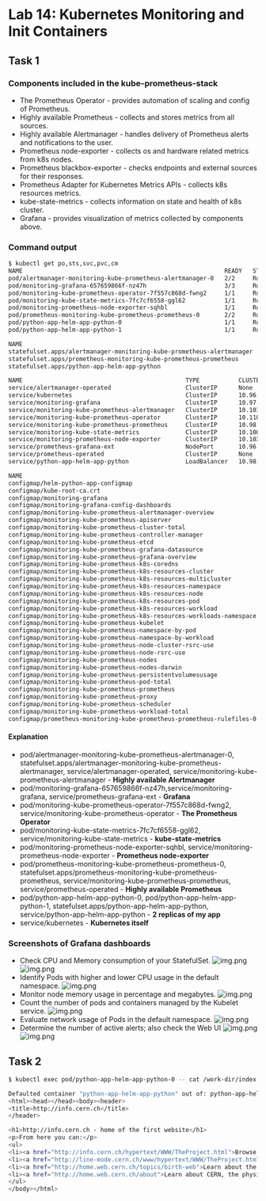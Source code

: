 # Lab 14: Kubernetes Monitoring and Init Containers

## Task 1

### Components included in the kube-prometheus-stack

- The Prometheus Operator - provides automation of scaling and config of Prometheus.
- Highly available Prometheus - collects and stores metrics from all sources.
- Highly available Alertmanager - handles delivery of Prometheus alerts and notifications to the user.
- Prometheus node-exporter - collects os and hardware related metrics from k8s nodes.
- Prometheus blackbox-exporter - checks endpoints and external sources for their responses.
- Prometheus Adapter for Kubernetes Metrics APIs - collects k8s resources metrics.
- kube-state-metrics - collects information on state and health of k8s cluster.
- Grafana - provides visualization of metrics collected by components above.

### Command output

```bash
$ kubectl get po,sts,svc,pvc,cm
NAME                                                         READY   STATUS    RESTARTS        AGE
pod/alertmanager-monitoring-kube-prometheus-alertmanager-0   2/2     Running   0               80s
pod/monitoring-grafana-657659866f-nz47h                      3/3     Running   0               83s
pod/monitoring-kube-prometheus-operator-7f557c868d-fwng2     1/1     Running   0               83s
pod/monitoring-kube-state-metrics-7fc7cf6558-ggl62           1/1     Running   0               83s
pod/monitoring-prometheus-node-exporter-sqhbl                1/1     Running   0               83s
pod/prometheus-monitoring-kube-prometheus-prometheus-0       2/2     Running   0               79s
pod/python-app-helm-app-python-0                             1/1     Running   6 (5m15s ago)   7d1h
pod/python-app-helm-app-python-1                             1/1     Running   5 (5m15s ago)   7d1h

NAME                                                                    READY   AGE
statefulset.apps/alertmanager-monitoring-kube-prometheus-alertmanager   1/1     80s
statefulset.apps/prometheus-monitoring-kube-prometheus-prometheus       1/1     79s
statefulset.apps/python-app-helm-app-python                             2/2     7d1h

NAME                                              TYPE           CLUSTER-IP       EXTERNAL-IP   PORT(S)                      AGE
service/alertmanager-operated                     ClusterIP      None             <none>        9093/TCP,9094/TCP,9094/UDP   80s
service/kubernetes                                ClusterIP      10.96.0.1        <none>        443/TCP                      22d
service/monitoring-grafana                        ClusterIP      10.97.128.240    <none>        80/TCP                       84s
service/monitoring-kube-prometheus-alertmanager   ClusterIP      10.101.106.135   <none>        9093/TCP,8080/TCP            84s
service/monitoring-kube-prometheus-operator       ClusterIP      10.110.93.132    <none>        443/TCP                      84s
service/monitoring-kube-prometheus-prometheus     ClusterIP      10.98.18.216     <none>        9090/TCP,8080/TCP            84s
service/monitoring-kube-state-metrics             ClusterIP      10.100.110.42    <none>        8080/TCP                     84s
service/monitoring-prometheus-node-exporter       ClusterIP      10.103.162.15    <none>        9100/TCP                     84s
service/prometheus-grafana-ext                    NodePort       10.96.232.60     <none>        80:32738/TCP                 20h
service/prometheus-operated                       ClusterIP      None             <none>        9090/TCP                     79s
service/python-app-helm-app-python                LoadBalancer   10.98.212.9      <pending>     8080:32280/TCP               7d1h

NAME                                                                     DATA   AGE
configmap/helm-python-app-configmap                                      1      7d1h
configmap/kube-root-ca.crt                                               1      22d
configmap/monitoring-grafana                                             1      84s
configmap/monitoring-grafana-config-dashboards                           1      84s
configmap/monitoring-kube-prometheus-alertmanager-overview               1      84s
configmap/monitoring-kube-prometheus-apiserver                           1      84s
configmap/monitoring-kube-prometheus-cluster-total                       1      84s
configmap/monitoring-kube-prometheus-controller-manager                  1      84s
configmap/monitoring-kube-prometheus-etcd                                1      84s
configmap/monitoring-kube-prometheus-grafana-datasource                  1      84s
configmap/monitoring-kube-prometheus-grafana-overview                    1      84s
configmap/monitoring-kube-prometheus-k8s-coredns                         1      84s
configmap/monitoring-kube-prometheus-k8s-resources-cluster               1      84s
configmap/monitoring-kube-prometheus-k8s-resources-multicluster          1      84s
configmap/monitoring-kube-prometheus-k8s-resources-namespace             1      84s
configmap/monitoring-kube-prometheus-k8s-resources-node                  1      84s
configmap/monitoring-kube-prometheus-k8s-resources-pod                   1      84s
configmap/monitoring-kube-prometheus-k8s-resources-workload              1      84s
configmap/monitoring-kube-prometheus-k8s-resources-workloads-namespace   1      84s
configmap/monitoring-kube-prometheus-kubelet                             1      84s
configmap/monitoring-kube-prometheus-namespace-by-pod                    1      84s
configmap/monitoring-kube-prometheus-namespace-by-workload               1      84s
configmap/monitoring-kube-prometheus-node-cluster-rsrc-use               1      84s
configmap/monitoring-kube-prometheus-node-rsrc-use                       1      84s
configmap/monitoring-kube-prometheus-nodes                               1      84s
configmap/monitoring-kube-prometheus-nodes-darwin                        1      84s
configmap/monitoring-kube-prometheus-persistentvolumesusage              1      84s
configmap/monitoring-kube-prometheus-pod-total                           1      84s
configmap/monitoring-kube-prometheus-prometheus                          1      84s
configmap/monitoring-kube-prometheus-proxy                               1      84s
configmap/monitoring-kube-prometheus-scheduler                           1      84s
configmap/monitoring-kube-prometheus-workload-total                      1      84s
configmap/prometheus-monitoring-kube-prometheus-prometheus-rulefiles-0   35     79s
```

#### Explanation

- pod/alertmanager-monitoring-kube-prometheus-alertmanager-0, statefulset.apps/alertmanager-monitoring-kube-prometheus-alertmanager, service/alertmanager-operated, service/monitoring-kube-prometheus-alertmanager - **Highly available Alertmanager**
- pod/monitoring-grafana-657659866f-nz47h,service/monitoring-grafana, service/prometheus-grafana-ext - **Grafana**
- pod/monitoring-kube-prometheus-operator-7f557c868d-fwng2, service/monitoring-kube-prometheus-operator - **The Prometheus Operator**
- pod/monitoring-kube-state-metrics-7fc7cf6558-ggl62, service/monitoring-kube-state-metrics - **kube-state-metrics**
- pod/monitoring-prometheus-node-exporter-sqhbl, service/monitoring-prometheus-node-exporter - **Prometheus node-exporter**
- pod/prometheus-monitoring-kube-prometheus-prometheus-0, statefulset.apps/prometheus-monitoring-kube-prometheus-prometheus, service/monitoring-kube-prometheus-prometheus, service/prometheus-operated - **Highly available Prometheus**
- pod/python-app-helm-app-python-0, pod/python-app-helm-app-python-1, statefulset.apps/python-app-helm-app-python, service/python-app-helm-app-python - **2 replicas of my app**
- service/kubernetes - **Kubernetes itself**

### Screenshots of Grafana dashboards

- Check CPU and Memory consumption of your StatefulSet.
  ![img.png](screenshots/cpu.png)
  ![img.png](screenshots/memory.png)
- Identify Pods with higher and lower CPU usage in the default namespace.
  ![img.png](screenshots/cpuperload.png)
- Monitor node memory usage in percentage and megabytes.
  ![img.png](screenshots/memoryperpod.png)
- Count the number of pods and containers managed by the Kubelet service.
  ![img.png](screenshots/kubelet.png)
- Evaluate network usage of Pods in the default namespace.
  ![img.png](screenshots/bandwidth.png)
- Determine the number of active alerts; also check the Web UI
  ![img.png](screenshots/alerts_in_grafana.png)
  ![img.png](screenshots/alertmanager.png)

## Task 2

```bash
$ kubectl exec pod/python-app-helm-app-python-0 -- cat /work-dir/index.html

Defaulted container "python-app-helm-app-python" out of: python-app-helm-app-python, get-page (init)
<html><head></head><body><header>
<title>http://info.cern.ch</title>
</header>

<h1>http://info.cern.ch - home of the first website</h1>
<p>From here you can:</p>
<ul>
<li><a href="http://info.cern.ch/hypertext/WWW/TheProject.html">Browse the first website</a></li>
<li><a href="http://line-mode.cern.ch/www/hypertext/WWW/TheProject.html">Browse the first website using the line-mode browser simulator</a></li>
<li><a href="http://home.web.cern.ch/topics/birth-web">Learn about the birth of the web</a></li>
<li><a href="http://home.web.cern.ch/about">Learn about CERN, the physics laboratory where the web was born</a></li>
</ul>
</body></html>
```
